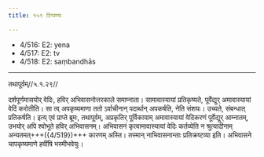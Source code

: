 ```yaml
---
title: १५९ टिप्पण्यः

---
```

- 4/516: E2: yena
- 4/517: E2: tv
- 4/518: E2: saṃbandhās

____________________________________________


तथापूर्वम्//५.१.२९//

दर्शपूर्णमासयोर् वेदिः, हविर् अभिवासनोत्तरकाले समाम्नाता। सामावास्यायां प्रतिकृष्यते, पूर्वेद्युर् अमावास्यायां वेदिं करोतीति। सा त्व् अपकृष्यमाणा ततो ऽर्वाचीनान् पदार्थान् अपकर्षति, नेति संशयः। उच्यते, संबन्धात् प्रतिकर्षति।
इत्य् एवं प्राप्ते ब्रूमः, तथापूर्वम्, अप्रकृतिर् पूर्विकायाम् अमावास्यायां वेदिकरणं पूर्वेद्युर् आम्नातम्, उभयोर् अपि श्वोभूते हविर् अभिवासनम्। अभिवासनं कृत्वामावास्यायां वेदिः कर्तव्येति न श्रुत्यादीनाम् अन्यतमत्+++({4/519})+++ कारणम् अस्ति। तस्मान् नाभिवासनान्ताः प्रतिक्रष्टव्या इति। अभिवासने चापकृष्यमाणे हवींषि भस्मीभवेयुः।
